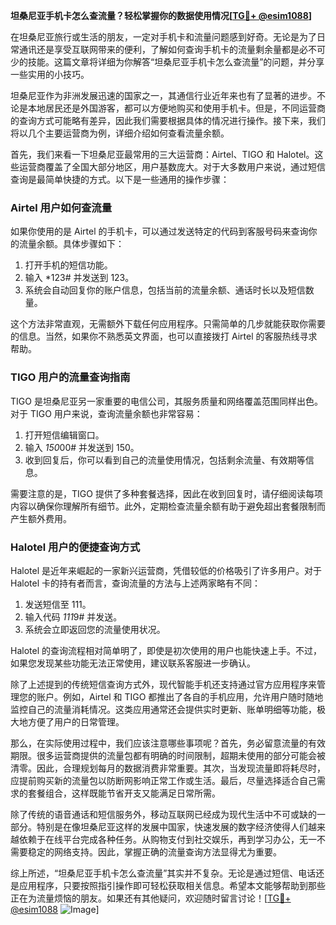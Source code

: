 **坦桑尼亚手机卡怎么查流量？轻松掌握你的数据使用情况[[TG💪+ @esim1088](https://t.me/s/esim1088)]**

在坦桑尼亚旅行或生活的朋友，一定对手机卡和流量问题感到好奇。无论是为了日常通讯还是享受互联网带来的便利，了解如何查询手机卡的流量剩余量都是必不可少的技能。这篇文章将详细为你解答“坦桑尼亚手机卡怎么查流量”的问题，并分享一些实用的小技巧。

坦桑尼亚作为非洲发展迅速的国家之一，其通信行业近年来也有了显著的进步。不论是本地居民还是外国游客，都可以方便地购买和使用手机卡。但是，不同运营商的查询方式可能略有差异，因此我们需要根据具体的情况进行操作。接下来，我们将以几个主要运营商为例，详细介绍如何查看流量余额。

首先，我们来看一下坦桑尼亚最常用的三大运营商：Airtel、TIGO 和 Halotel。这些运营商覆盖了全国大部分地区，用户基数庞大。对于大多数用户来说，通过短信查询是最简单快捷的方式。以下是一些通用的操作步骤：

### Airtel 用户如何查流量

如果你使用的是 Airtel 的手机卡，可以通过发送特定的代码到客服号码来查询你的流量余额。具体步骤如下：

1. 打开手机的短信功能。
2. 输入 *123# 并发送到 123。
3. 系统会自动回复你的账户信息，包括当前的流量余额、通话时长以及短信数量。

这个方法非常直观，无需额外下载任何应用程序。只需简单的几步就能获取你需要的信息。当然，如果你不熟悉英文界面，也可以直接拨打 Airtel 的客服热线寻求帮助。

### TIGO 用户的流量查询指南

TIGO 是坦桑尼亚另一家重要的电信公司，其服务质量和网络覆盖范围同样出色。对于 TIGO 用户来说，查询流量余额也非常容易：

1. 打开短信编辑窗口。
2. 输入 *150*00# 并发送到 150。
3. 收到回复后，你可以看到自己的流量使用情况，包括剩余流量、有效期等信息。

需要注意的是，TIGO 提供了多种套餐选择，因此在收到回复时，请仔细阅读每项内容以确保你理解所有细节。此外，定期检查流量余额有助于避免超出套餐限制而产生额外费用。

### Halotel 用户的便捷查询方式

Halotel 是近年来崛起的一家新兴运营商，凭借较低的价格吸引了许多用户。对于 Halotel 卡的持有者而言，查询流量的方法与上述两家略有不同：

1. 发送短信至 111。
2. 输入代码 *111*9# 并发送。
3. 系统会立即返回您的流量使用状况。

Halotel 的查询流程相对简单明了，即使是初次使用的用户也能快速上手。不过，如果您发现某些功能无法正常使用，建议联系客服进一步确认。

除了上述提到的传统短信查询方式外，现代智能手机还支持通过官方应用程序来管理您的账户。例如，Airtel 和 TIGO 都推出了各自的手机应用，允许用户随时随地监控自己的流量消耗情况。这类应用通常还会提供实时更新、账单明细等功能，极大地方便了用户的日常管理。

那么，在实际使用过程中，我们应该注意哪些事项呢？首先，务必留意流量的有效期限。很多运营商提供的流量包都有明确的时间限制，超期未使用的部分可能会被清零。因此，合理规划每月的数据消费非常重要。其次，当发现流量即将耗尽时，应提前购买新的流量包以防断网影响正常工作或生活。最后，尽量选择适合自己需求的套餐组合，这样既能节省开支又能满足日常所需。

除了传统的语音通话和短信服务外，移动互联网已经成为现代生活中不可或缺的一部分。特别是在像坦桑尼亚这样的发展中国家，快速发展的数字经济使得人们越来越依赖于在线平台完成各种任务。从购物支付到社交娱乐，再到学习办公，无一不需要稳定的网络支持。因此，掌握正确的流量查询方法显得尤为重要。

综上所述，“坦桑尼亚手机卡怎么查流量”其实并不复杂。无论是通过短信、电话还是应用程序，只要按照指引操作即可轻松获取相关信息。希望本文能够帮助到那些正在为流量烦恼的朋友。如果还有其他疑问，欢迎随时留言讨论！[[TG💪+ @esim1088](https://t.me/s/esim1088) ![Image](https://i.postimg.cc/4NQfJmqS/Snipaste-2025-05-13-00-14-12.png)]
